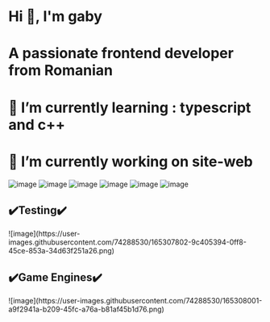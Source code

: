 <h1>Hi 👋, I'm gaby</h1>

<h1>A passionate frontend developer from Romanian</h1>

<h1>🌱 I’m currently learning : typescript and c++</h1>

<h1>🔭 I’m currently working on site-web</h1>

![image](https://user-images.githubusercontent.com/74288530/158215044-21bc7dd3-4b8e-411e-9fe4-31dec02e334d.png)
![image](https://user-images.githubusercontent.com/74288530/158215091-c2692124-759b-4d63-9558-d66371653e76.png)
![image](https://user-images.githubusercontent.com/74288530/158215203-2cf42f6c-9430-4468-9afa-0f8a9b15f546.png)
![image](https://user-images.githubusercontent.com/74288530/158215385-c2784b06-0915-4005-ac99-30603ecb4a42.png)
![image](https://user-images.githubusercontent.com/74288530/158215785-d3683a94-e693-4a06-bdc5-929f84ff56a4.png)
![image](https://user-images.githubusercontent.com/74288530/165307441-5b9df5ed-dbf2-469f-a64f-c944d04045b7.png)

<h2>✔️Testing✔️</h2>
![image](https://user-images.githubusercontent.com/74288530/165307802-9c405394-0ff8-45ce-853a-34d63f251a26.png)



<h2>✔️Game Engines✔️</h2>
![image](https://user-images.githubusercontent.com/74288530/165308001-a9f2941a-b209-45fc-a76a-b81af45b1d76.png)

